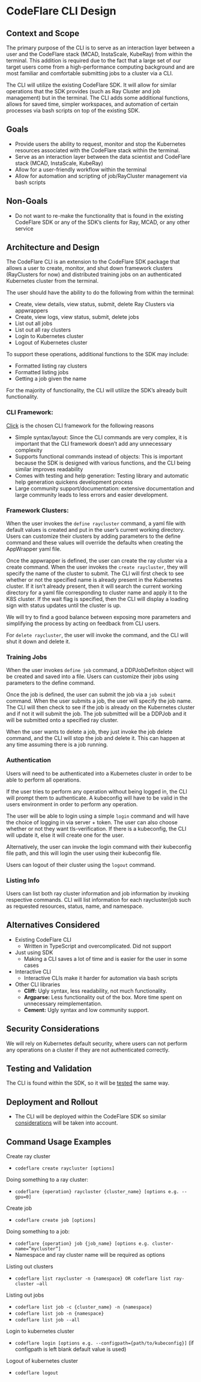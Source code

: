 # CodeFlare CLI Design


## Context and Scope


The primary purpose of the CLI is to serve as an interaction layer between a user and the CodeFlare stack (MCAD, InstaScale, KubeRay) from within the terminal. This addition is required due to the fact that a large set of our target users come from a high-performance computing background and are most familiar and comfortable submitting jobs to a cluster via a CLI.


The CLI will utilize the existing CodeFlare SDK. It will allow for similar operations that the SDK provides (such as Ray Cluster and job management) but in the terminal. The CLI adds some additional functions, allows for saved time, simpler workspaces, and automation of certain processes via bash scripts on top of the existing SDK.




## Goals


- Provide users the ability to request, monitor and stop the Kubernetes resources associated with the CodeFlare stack within the terminal.
- Serve as an interaction layer between the data scientist and CodeFlare stack  (MCAD, InstaScale, KubeRay)
- Allow for a user-friendly workflow  within the terminal
- Allow for automation and scripting of job/RayCluster management via bash scripts


## Non-Goals


- Do not want to re-make the functionality that is found in the existing CodeFlare SDK or any of the SDK’s clients for Ray, MCAD, or any other service


## Architecture and Design


The CodeFlare CLI is an extension to the  CodeFlare SDK package that allows a user to create, monitor, and shut down framework clusters (RayClusters for now) and distributed training jobs on an authenticated Kubernetes cluster from the terminal.


The user should have the ability to do the following from within the terminal:
- Create, view details, view status, submit, delete Ray Clusters via appwrappers
- Create, view logs, view status, submit, delete jobs
- List out all jobs
- List out all ray clusters
- Login to Kubernetes cluster
- Logout of Kubernetes cluster


To support these operations, additional functions to the SDK may include:
- Formatted listing ray clusters
- Formatted listing jobs
- Getting a job given the name


For the majority of functionality, the CLI will utilize the SDK’s already built functionality.


### CLI Framework:


[Click](https://click.palletsprojects.com/en/8.1.x/) is the chosen CLI framework for the following reasons
- Simple syntax/layout: Since the CLI commands are very complex, it is important that the CLI framework doesn’t add any unnecessary complexity
- Supports functional commands instead of objects: This is important because the SDK is designed with various functions, and the CLI being similar improves readability
- Comes with testing and help generation: Testing library and automatic help generation quickens development process
- Large community support/documentation: extensive documentation and large community leads to less errors and easier development.


### Framework Clusters:


When the user invokes the `define raycluster` command, a yaml file with default values is created and put in the user’s current working directory. Users can customize their clusters by adding parameters to the define command and these values will override the defaults when creating the AppWrapper yaml file.


Once the appwrapper is defined, the user can create the ray cluster via a create command. When the user invokes the `create raycluster`, they will specify the name of the cluster to submit. The CLI will first check to see whether or not the specified name is already present in the Kubernetes cluster. If it isn’t already present, then it will search the current working directory for a yaml file corresponding to cluster name and apply it to the K8S cluster. If the wait flag is specified, then the CLI will display a loading sign with status updates until the cluster is up.


We will try to find a good balance between exposing more parameters and simplifying the process by acting on feedback from CLI users.


For `delete raycluster`, the user will invoke the command, and the CLI will shut it down and delete it.


### Training Jobs


When the user invokes `define job` command, a DDPJobDefiniton object will be created and saved into a file. Users can customize their jobs using parameters to the define command.


Once the job is defined, the user can submit the job via a `job submit` command. When the user submits a job, the user will specify the job name. The CLI will then check to see if the job is already on the Kubernetes cluster and if not it will submit the job. The job submitted will be a DDPJob and it will be submitted onto a specified ray cluster.


When the user wants to delete a job, they just invoke the job delete command, and the CLI will stop the job and delete it. This can happen at any time assuming there is a job running.


### Authentication


Users will need to be authenticated into a Kubernetes cluster in order to be able to perform all operations.


If the user tries to perform any operation without being logged in, the CLI will prompt them to authenticate. A kubeconfig will have to be valid in the users environment in order to perform any operation.


The user will be able to login using a simple `login` command and will have the choice of logging in via server + token. The user can also choose whether or not they want tls-verification. If there is a kubeconfig, the CLI will update it, else it will create one for the user.


Alternatively, the user can invoke the login command with their kubeconfig file path, and this will login the user using their kubeconfig file.


Users can logout of their cluster using the `logout` command.




### Listing Info


Users can list both ray cluster information and job information by invoking respective commands. CLI will list information for each raycluster/job such as requested resources, status, name, and namespace.


## Alternatives Considered


- Existing CodeFlare CLI
   - Written in TypeScript and overcomplicated. Did not support
- Just using SDK
   - Making a CLI saves a lot of time and is easier for the user in some cases
- Interactive CLI
   - Interactive CLIs make it harder for automation via bash scripts
- Other CLI libraries
   - **Cliff:** Ugly syntax, less readability, not much functionality.
   - **Argparse:** Less functionality out of the box. More time spent on unnecessary reimplementation.
   - **Cement:** Ugly syntax and low community support.


## Security Considerations


We will rely on Kubernetes default security, where users can not perform any operations on a cluster if they are not authenticated correctly.


## Testing and Validation
The CLI is found within the SDK, so it will be [tested](https://github.com/project-codeflare/codeflare-sdk/blob/main/CodeFlareSDK_Design_Doc.md#testing-and-validation) the same way.


## Deployment and Rollout
- The CLI will be deployed within the CodeFlare SDK so similar [considerations](https://github.com/project-codeflare/codeflare-sdk/blob/main/CodeFlareSDK_Design_Doc.md#deployment-and-rollout) will be taken into account.


## Command Usage Examples
Create ray cluster
- `codeflare create raycluster [options]`


Doing something to a ray cluster:
- `codeflare {operation} raycluster {cluster_name} [options e.g. --gpu=0]`


Create job
- `codeflare create job [options]`


Doing something to a job:
- `codeflare {operation} job {job_name} [options e.g. cluster-name=”mycluster”]`
- Namespace and ray cluster name will be required as options


Listing out clusters
- `codeflare list raycluster -n {namespace} OR codeflare list ray-cluster –all`


Listing out jobs
- `codeflare list job -c {cluster_name} -n {namespace}`
- `codeflare list job -n {namespace}`
- `codeflare list job --all`


Login to kubernetes cluster
- `codeflare login [options e.g. --configpath={path/to/kubeconfig}]` (if configpath is left blank default value is used)


Logout of kubernetes cluster
- `codeflare logout`
